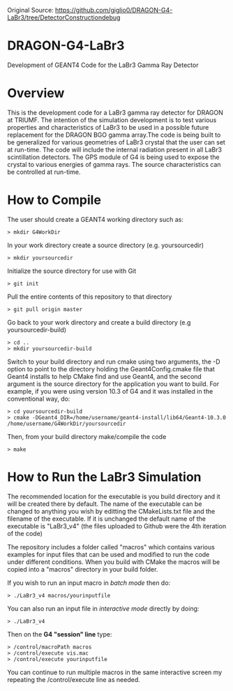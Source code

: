 Original Source: https://github.com/giglio0/DRAGON-G4-LaBr3/tree/DetectorConstructiondebug

# DRAGON-G4-LaBr3
Development of GEANT4 Code for the LaBr3 Gamma Ray Detector
# Overview
This is the development code for a LaBr3 gamma ray detector for DRAGON at TRIUMF. The intention of the simulation development is to test various properties and characteristics of LaBr3 to be used in a possible future replacement for the DRAGON BGO gamma array.The code is being built to be generalized for various geometries of LaBr3 crystal that the user can set at run-time. The code will include the internal radiation present in all LaBr3 scintillation detectors. The GPS module of G4 is being used to expose the crystal to various energies of gamma rays. The source characteristics can be controlled at run-time. 
# How to Compile
The user should create a GEANT4 working directory such as:
```
> mkdir G4WorkDir
```
In your work directory create a source directory (e.g. yoursourcedir)
```
> mkdir yoursourcedir
```
Initialize the source directory for use with Git
```
> git init
```
Pull the entire contents of this repository to that directory
```
> git pull origin master
```
Go back to your work directory and create a build directory (e.g yoursourcedir-build)
```
> cd ..
> mkdir yoursourcedir-build
````
Switch to your build directory and run cmake using two arguments, the -D option to point to the directory holding the Geant4Config.cmake file that Geant4 installs to help CMake find and use Geant4, and the second argument is the source directory for the application you want to build. For example, if you were using version 10.3 of G4 and it was installed in the conventional way, do:
```
> cd yoursourcedir-build
> cmake -DGeant4_DIR=/home/username/geant4-install/lib64/Geant4-10.3.0 /home/username/G4WorkDir/yoursourcedir
```
Then, from your build directory make/compile the code
```
> make
```
# How to Run the LaBr3 Simulation
The recommended location for the executable is you build directory and it will be created there by default. The name of the executable can be changed to anything you wish by editting the CMakeLists.txt file and the filename of the executable. If it is unchanged the default name of the executable is "LaBr3_v4" (the files uploaded to Github were the 4th iteration of the code)

The repository includes a folder called "macros" which contains various examples for input files that can be used and modified to run the code under different conditions. When you build with CMake the macros will be copied into a "macros" directory in your build folder. 

If you wish to run an input macro in *batch mode* then do:
```
> ./LaBr3_v4 macros/yourinputfile
```
You can also run an input file in *interactive mode* directly by doing:
```
> ./LaBr3_v4
```
Then on the **G4 "session" line** type:
```
> /control/macroPath macros
> /control/execute vis.mac
> /control/execute yourinputfile
```
You can continue to run multiple macros in the same interactive screen my repeating the /control/execute line as needed.
